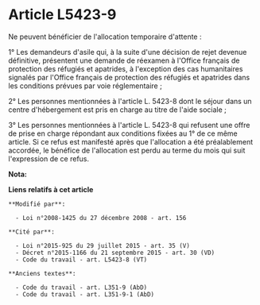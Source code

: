 # Article L5423-9

Ne peuvent bénéficier de l'allocation temporaire d'attente : 

1° Les demandeurs d'asile qui, à la suite d'une décision de rejet devenue définitive, présentent une demande de réexamen à
l'Office français de protection des réfugiés et apatrides, à l'exception des cas humanitaires signalés par l'Office français
de protection des réfugiés et apatrides dans les conditions prévues par voie réglementaire ; 

2° Les personnes mentionnées à l'article L. 5423-8 dont le séjour dans un centre d'hébergement est pris en charge au titre de
l'aide sociale ; 

3° Les personnes mentionnées à l'article L. 5423-8 qui refusent une offre de prise en charge répondant aux conditions fixées
au 1° de ce même article. Si ce refus est manifesté après que l'allocation a été préalablement accordée, le bénéfice de
l'allocation est perdu au terme du mois qui suit l'expression de ce refus.

**Nota:**



**Liens relatifs à cet article**

	**Modifié par**:

	  - Loi n°2008-1425 du 27 décembre 2008 - art. 156

	**Cité par**:

	  - Loi n°2015-925 du 29 juillet 2015 - art. 35 (V)
	  - Décret n°2015-1166 du 21 septembre 2015 - art. 30 (VD)
	  - Code du travail - art. L5423-8 (VT)

	**Anciens textes**:

	  - Code du travail - art. L351-9 (AbD)
	  - Code du travail - art. L351-9-1 (AbD)
